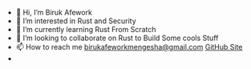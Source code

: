 - 👋 Hi, I’m Biruk Afework
- 👀 I’m interested in Rust and Security
- 🌱 I’m currently learning Rust From Scratch 
- 💞️ I’m looking to collaborate on Rust to Build Some cools Stuff
- 📫 How to reach me birukafeworkmengesha@gmail.com [GitHub Site 
]()
- 
<!---
BirukAfework/BirukAfework is a ✨ special ✨ repository because its `README.md` (this file) appears on your GitHub profile.
You can click the Preview link to take a look at your changes.
--->
